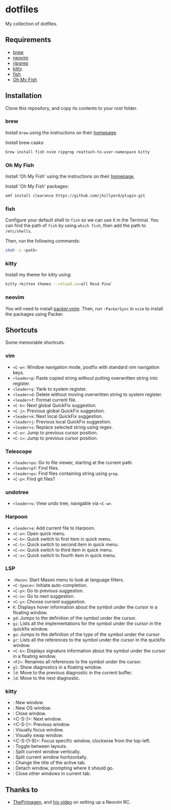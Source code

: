 #  dotfiles

My collection of dotfiles.

## Requirements

- [brew](https://github.com/Homebrew/brew)
- [neovim](https://github.com/neovim/neovim)
- [ripgrep](https://github.com/BurntSushi/ripgrep)
- [kitty](https://sw.kovidgoyal.net/kitty/)
- [fish](https://github.com/fish-shell/fish-shell)
- [Oh My Fish](https://github.com/oh-my-fish/oh-my-fish)

## Installation

Clone this repository, and copy its contents to your root folder.

### brew

Install `brew` using the instructions on their [homepage](https://brew.sh/).

Install brew casks:

```bash
brew install fish nvim ripgrep reattach-to-user-namespace kitty

```

### Oh My Fish

Install 'Oh My Fish' using the instructions on their [homepage](https://github.clm/oh-my-fish/oh-my-fish).

Install 'Oh My Fish' packages:

```bash
omf install clearance https://github.com/jhillyerd/plugin-git
```

### fish

Configure your default shell to `fish` so we can use it in the Terminal. You can find the path of `fish` by using `which fish`, then add the path to `/etc/shells`. 

Then, run the following commands:

```bash
chsh -s <path>
```

### kitty

Install my theme for kitty using:

```bash
kitty +kitten themes --reload-in=all Rosé Pine`
```

### neovim

You will need to install [packer.vnim](https://github.com/wbthomason/packer.nvim). Then, run `:PackerSync` in `nvim` to install the packages using Packer.

## Shortcuts

Some memorable shortcuts.

### vim

- `<C-w>`: Window navigation mode, postfix with standard vim navigation keys.
- `<leader>p`: Paste copied string without putting overwritten string into register.
- `<leader>y`: Yank to system register.
- `<leader>d`: Delete without moving overwritten string to system register.
- `<leader>f`: Format current file.
- `<C-k>`: Next global QuickFix suggestion.
- `<C-j>`: Previous global QuickFix suggestion.
- `<leader>k`: Next local QuickFix suggestion.
- `<leader>j`: Previous local QuickFix suggestion.
- `<leader>s`: Replace selected string using regex.
- `<C-o>`: Jump to previous cursor position.
- `<C-i>`: Jump to previous cursor position.

### Telescope

- `<leader>pv`: Go to file viewer, starting at the current path.
- `<leader>pf`: Find files.
- `<leader>ps`: Find files containing string using `grep`.
- `<C-p>`: Find git files?

### undotree

- `<leader>u`: View undo tree, navigable via `<C-w>`.

### Harpoon

- `<leader>a`: Add current file to Harpoon.
- `<C-e>`: Open quick menu.
- `<C-h>`: Quick switch to first item in quick menu.
- `<C-t>`: Quick switch to second item in quick menu.
- `<C-n>`: Quick switch to third item in quick menu.
- `<C-s>`: Quick switch to fourth item in quick menu.

### LSP

- `:Mason`: Start Mason menu to look at language filters.
- `<C-Space>`: Initiate auto-completion.
- `<C-p>`: Go to previous suggestion.
- `<C-n>`: Go to next suggestion.
- `<C-y>`: Choose current suggestion.
- `K`: Displays hover information about the symbol under the cursor in a floating window.
- `gd`: Jumps to the definition of the symbol under the cursor.
- `gi`: Lists all the implementations for the symbol under the cursor in the quickfix window.
- `go`: Jumps to the definition of the type of the symbol under the cursor.
- `gr`: Lists all the references to the symbol under the cursor in the quickfix window.
- `<C-k>`: Displays signature information about the symbol under the cursor in a floating window.
- `<F2>`: Renames all references to the symbol under the cursor.
- `gl`: Show diagnostics in a floating window.
- `[d`: Move to the previous diagnostic in the current buffer.
- `]d`: Move to the next diagnostic.

### kitty

- <C-S-Enter>: New window.
- <C-S-n>: New OS window.
- <C-S-w>: Close window.
- <C-S-]>: Next window.
- <C-S-[>: Previous window.
- <C-S-F7>: Visually focus window.
- <C-S-F8>: Visually swap window.
- <C-S-[1-9]>: Focus specific window, clockwise from the top-left.
- <C-S-l>: Toggle between layouts.
- <F5>: Split current window vertically.
- <F6>: Split current window horitzontally.
- <F9>: Change the title of the active tab.
- <F10>: Detach window, prompting where it should go.
- <F12>: Close other windows in current tab.

## Thanks to

- [ThePrimagen](https://www.youtube.com/@ThePrimeagen), and [his video](https://www.youtube.com/watch?v=w7i4amO_zaE) on setting up a Neovim RC.
